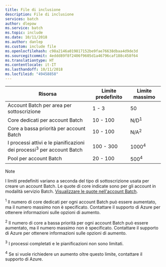 ```yaml
---
title: File di inclusione
description: File di inclusione
services: batch
author: dlepow
ms.service: batch
ms.topic: include
ms.date: 10/11/2018
ms.author: danlep
ms.custom: include file
ms.openlocfilehash: c98a2146a019817152be9fae76638dbaa4d9de3d
ms.sourcegitcommit: 4eddd89f8f2406f9605d1a46796caf188c458f64
ms.translationtype: HT
ms.contentlocale: it-IT
ms.lasthandoff: 10/11/2018
ms.locfileid: "49458858"
---
```

| **Risorsa** | **Limite predefinito** | **Limite massimo** |
| --- | --- | --- |
| Account Batch per area per sottoscrizione | 1 - 3 |50 |
| Core dedicati per account Batch | 10 - 100 | N/D<sup>1</sup> |
| Core a bassa priorità per account Batch | 10 - 100 | N/A<sup>2</sup> |
| I processi attivi e le pianificazioni dei processi<sup>3</sup> per account Batch | 100 - 300 | 1000<sup>4</sup> |
| Pool per account Batch | 20 - 100 | 500<sup>4</sup> |

> [!NOTE]
> I limiti predefiniti variano a seconda del tipo di sottoscrizione usata per creare un account Batch. Le quote di core indicate sono per gli account in modalità servizio Batch. [Visualizzare le quote nell'account Batch](../articles/batch/batch-quota-limit.md#view-batch-quotas). 

<sup>1</sup> Il numero di core dedicati per ogni account Batch può essere aumentato, ma il numero massimo non è specificato. Contattare il supporto di Azure per ottenere informazioni sulle opzioni di aumento.

<sup>2</sup> Il numero di core a bassa priorità per ogni account Batch può essere aumentato, ma il numero massimo non è specificato. Contattare il supporto di Azure per ottenere informazioni sulle opzioni di aumento.

<sup>3</sup> I processi completati e le pianificazioni non sono limitati.

<sup>4</sup> Se si vuole richiedere un aumento oltre questo limite, contattare il supporto di Azure.
